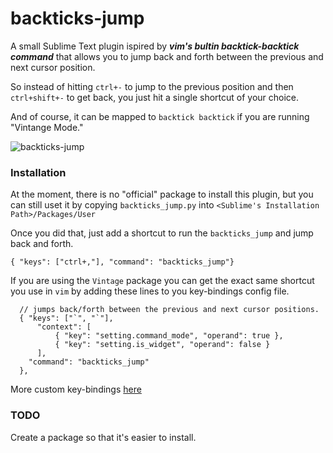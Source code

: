 # backticks-jump
A small Sublime Text plugin ispired by _**vim's bultin backtick-backtick command**_ that allows you to jump back and forth between the previous and next cursor position.

So instead of hitting `ctrl+-` to jump to the previous position and then `ctrl+shift+-` to get back, you just hit a single shortcut of your choice.

And of course, it can be mapped to `backtick backtick` if you are running "Vintange Mode."


![backticks-jump](https://user-images.githubusercontent.com/2120820/127752340-76bac089-5550-4484-980f-aa6edc8fa4cb.gif)



### Installation
At the moment, there is no "official" package to install this plugin, but you can still uset it by copying `backticks_jump.py` into `<Sublime's Installation Path>/Packages/User`

Once you did that, just add a shortcut to run the `backticks_jump` and jump back and forth.

```
{ "keys": ["ctrl+,"], "command": "backticks_jump"}
```


If you are using the `Vintage` package you can get the exact same shortcut you use in `vim` by adding these lines to you key-bindings config file.

```
  // jumps back/forth between the previous and next cursor positions.
  { "keys": ["`", "`"],
      "context": [
          { "key": "setting.command_mode", "operand": true },
          { "key": "setting.is_widget", "operand": false }
      ],
    "command": "backticks_jump"
  },
````

More custom key-bindings [here](https://gist.github.com/amiralles/c05b88c381cdd0ee20a8d74043fb0a06)

### TODO
Create a package so that it's easier to install.
